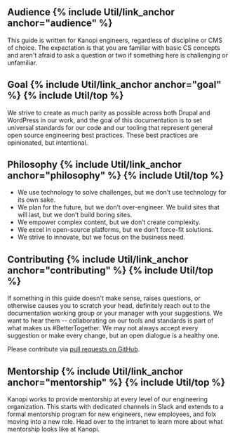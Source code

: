 <h2 id="audience" class="anchor-heading">Audience {% include Util/link_anchor anchor="audience" %}</h2>

This guide is written for Kanopi engineers, regardless of discipline or CMS of choice. The expectation is that you are familiar with basic CS concepts and aren't afraid to ask a question or two if something here is challenging or unfamiliar.

<h2 id="goal" class="anchor-heading">Goal {% include Util/link_anchor anchor="goal" %} {% include Util/top %}</h2>

We strive to create as much parity as possible across both Drupal and WordPress in our work, and the goal of this documentation is to set universal standards for our code and our tooling that represent general open source engineering best practices. These best practices are opinionated, but intentional.

<h2 id="philosophy" class="anchor-heading">Philosophy {% include Util/link_anchor anchor="philosophy" %} {% include Util/top %}</h2>

<ul>
    <li>We use technology to solve challenges, but we don’t use technology for its own sake.</li>
    <li>We plan for the future, but we don’t over-engineer.
    We build sites that will last, but we don’t build boring sites.</li>
    <li>We empower complex content, but we don’t create complexity.</li>
    <li>We excel in open-source platforms, but we don’t force-fit solutions.</li>
    <li>We strive to innovate, but we focus on the business need.</li>
</ul>

<h2 id="contributing" class="anchor-heading">Contributing {% include Util/link_anchor anchor="contributing" %} {% include Util/top %}</h2>

 If something in this guide doesn't make sense, raises questions, or otherwise causes you to scratch your head, definitely reach out to the documentation working group or your manager with your suggestions. We want to hear them -- collaborating on our tools and standards is part of what makes us #BetterTogether. We may not always accept every suggestion or make every change, but an open dialogue is a healthy one.

Please contribute via [pull requests on GitHub](https://github.com/Kanopi/Engineering-Best-Practices).

<h2 id="mentorship" class="anchor-heading">Mentorship {% include Util/link_anchor anchor="mentorship" %} {% include Util/top %}</h2>

Kanopi works to provide mentorship at every level of our engineering organization. This starts with dedicated channels in Slack and extends to a formal mentorship program for new engineers, new employees, and folx moving into a new role. Head over to the intranet to learn more about what mentorship looks like at Kanopi.